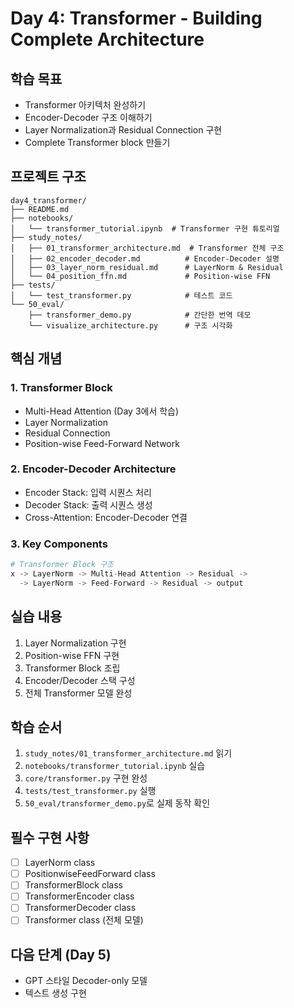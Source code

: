 # Day 4: Transformer - Building Complete Architecture

## 학습 목표
- Transformer 아키텍처 완성하기
- Encoder-Decoder 구조 이해하기
- Layer Normalization과 Residual Connection 구현
- Complete Transformer block 만들기

## 프로젝트 구조
```
day4_transformer/
├── README.md
├── notebooks/
│   └── transformer_tutorial.ipynb  # Transformer 구현 튜토리얼
├── study_notes/
│   ├── 01_transformer_architecture.md  # Transformer 전체 구조
│   ├── 02_encoder_decoder.md          # Encoder-Decoder 설명
│   ├── 03_layer_norm_residual.md      # LayerNorm & Residual
│   └── 04_position_ffn.md             # Position-wise FFN
├── tests/
│   └── test_transformer.py            # 테스트 코드
└── 50_eval/
    ├── transformer_demo.py            # 간단한 번역 데모
    └── visualize_architecture.py      # 구조 시각화
```

## 핵심 개념

### 1. Transformer Block
- Multi-Head Attention (Day 3에서 학습)
- Layer Normalization
- Residual Connection
- Position-wise Feed-Forward Network

### 2. Encoder-Decoder Architecture
- Encoder Stack: 입력 시퀀스 처리
- Decoder Stack: 출력 시퀀스 생성
- Cross-Attention: Encoder-Decoder 연결

### 3. Key Components
```python
# Transformer Block 구조
x -> LayerNorm -> Multi-Head Attention -> Residual -> 
  -> LayerNorm -> Feed-Forward -> Residual -> output
```

## 실습 내용
1. Layer Normalization 구현
2. Position-wise FFN 구현
3. Transformer Block 조립
4. Encoder/Decoder 스택 구성
5. 전체 Transformer 모델 완성

## 학습 순서
1. `study_notes/01_transformer_architecture.md` 읽기
2. `notebooks/transformer_tutorial.ipynb` 실습
3. `core/transformer.py` 구현 완성
4. `tests/test_transformer.py` 실행
5. `50_eval/transformer_demo.py`로 실제 동작 확인

## 필수 구현 사항
- [ ] LayerNorm class
- [ ] PositionwiseFeedForward class
- [ ] TransformerBlock class
- [ ] TransformerEncoder class
- [ ] TransformerDecoder class
- [ ] Transformer class (전체 모델)

## 다음 단계 (Day 5)
- GPT 스타일 Decoder-only 모델
- 텍스트 생성 구현